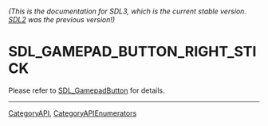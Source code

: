 ###### (This is the documentation for SDL3, which is the current stable version. [SDL2](https://wiki.libsdl.org/SDL2/) was the previous version!)
# SDL_GAMEPAD_BUTTON_RIGHT_STICK

Please refer to [SDL_GamepadButton](SDL_GamepadButton) for details.

----
[CategoryAPI](CategoryAPI), [CategoryAPIEnumerators](CategoryAPIEnumerators)

